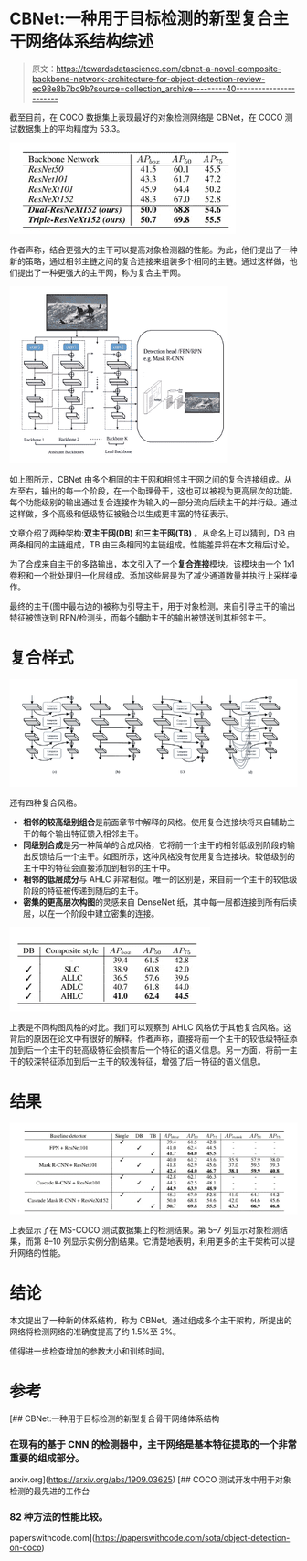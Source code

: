 # CBNet:一种用于目标检测的新型复合主干网络体系结构综述

> 原文：<https://towardsdatascience.com/cbnet-a-novel-composite-backbone-network-architecture-for-object-detection-review-ec98e8b7bc9b?source=collection_archive---------40----------------------->

截至目前，在 COCO 数据集上表现最好的对象检测网络是 CBNet，在 COCO 测试数据集上的平均精度为 53.3。

![](img/8b88315b2e39f58a8d0d669286b1c99b.png)

作者声称，结合更强大的主干可以提高对象检测器的性能。为此，他们提出了一种新的策略，通过相邻主链之间的复合连接来组装多个相同的主链。通过这样做，他们提出了一种更强大的主干网，称为复合主干网。

![](img/35cb6c0dfff177cd59563eb60c840964.png)

如上图所示，CBNet 由多个相同的主干网和相邻主干网之间的复合连接组成。从左至右，输出的每一个阶段，在一个助理骨干，这也可以被视为更高层次的功能。每个功能级别的输出通过复合连接作为输入的一部分流向后续主干的并行级。通过这样做，多个高级和低级特征被融合以生成更丰富的特征表示。

文章介绍了两种架构:**双主干网(DB)** 和**三主干网(TB)** 。从命名上可以猜到，DB 由两条相同的主链组成，TB 由三条相同的主链组成。性能差异将在本文稍后讨论。

为了合成来自主干的多路输出，本文引入了一个**复合连接**模块。该模块由一个 1x1 卷积和一个批处理归一化层组成。添加这些层是为了减少通道数量并执行上采样操作。

最终的主干(图中最右边的)被称为引导主干，用于对象检测。来自引导主干的输出特征被馈送到 RPN/检测头，而每个辅助主干的输出被馈送到其相邻主干。

# 复合样式

![](img/cd49af3303b97f219c9a00c5fec90f48.png)

还有四种复合风格。

*   **相邻的较高级别组合**是前面章节中解释的风格。使用复合连接块将来自辅助主干的每个输出特征馈入相邻主干。
*   **同级别合成**是另一种简单的合成风格，它将前一个主干的相邻低级别阶段的输出反馈给后一个主干。如图所示，这种风格没有使用复合连接块。较低级别的主干中的特征会直接添加到相邻的主干中。
*   **相邻的低层成分**与 AHLC 非常相似。唯一的区别是，来自前一个主干的较低级阶段的特征被传递到随后的主干。
*   **密集的更高层次构图**的灵感来自 DenseNet 纸，其中每一层都连接到所有后续层，以在一个阶段中建立密集的连接。

![](img/a503e09301e3ce5a873a251a16701541.png)

上表是不同构图风格的对比。我们可以观察到 AHLC 风格优于其他复合风格。这背后的原因在论文中有很好的解释。作者声称，直接将前一个主干的较低级特征添加到后一个主干的较高级特征会损害后一个特征的语义信息。另一方面，将前一主干的较深特征添加到后一主干的较浅特征，增强了后一特征的语义信息。

# 结果

![](img/2a3cdedba885ce15fc11a4671d8852b2.png)

上表显示了在 MS-COCO 测试数据集上的检测结果。第 5–7 列显示对象检测结果，而第 8–10 列显示实例分割结果。它清楚地表明，利用更多的主干架构可以提升网络的性能。

# 结论

本文提出了一种新的体系结构，称为 CBNet。通过组成多个主干架构，所提出的网络将检测网络的准确度提高了约 1.5%至 3%。

值得进一步检查增加的参数大小和训练时间。

# 参考

 [## CBNet:一种用于目标检测的新型复合骨干网络体系结构

### 在现有的基于 CNN 的检测器中，主干网络是基本特征提取的一个非常重要的组成部分。

arxiv.org](https://arxiv.org/abs/1909.03625) [](https://paperswithcode.com/sota/object-detection-on-coco) [## COCO 测试开发中用于对象检测的最先进的工作台

### 82 种方法的性能比较。

paperswithcode.com](https://paperswithcode.com/sota/object-detection-on-coco)